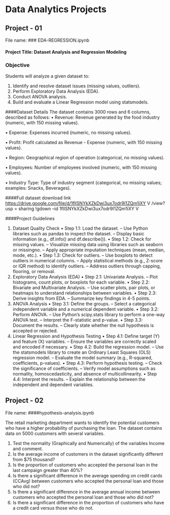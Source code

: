 # Data Analytics Projects

## Project - 01
File name: ### EDA-REGRESSION.ipynb

#### Project Title: Dataset Analysis and Regression Modeling

### Objective
Students will analyze a given dataset to:
1. Identify and resolve dataset issues (missing values, outliers).
2. Perform Exploratory Data Analysis (EDA).
3. Conduct ANOVA analysis.
4. Build and evaluate a Linear Regression model using statsmodels.

####Dataset Details
The dataset contains 3000 rows and 6 columns, described as follows:
• Revenue: Revenue generated by the food industry (numeric, with 150 missing values).

• Expense: Expenses incurred (numeric, no missing values).

• Profit: Profit calculated as Revenue - Expense (numeric, with 150 missing values).

• Region: Geographical region of operation (categorical, no missing values).

• Employees: Number of employees involved (numeric, with 150 missing values).

• Industry Type: Type of industry segment (categorical, no missing values; examples: Snacks,
Beverages).

####Full dataset download link
https://drive.google.com/file/d/1fllSNYkXZkDwi3ux7odr9I1ZQm1iXY V /view?usp = sharing
!gdown –id 1fllSNYkXZkDwi3ux7odr9I1ZQm1iXY V

####Project Guidelines
1. Dataset Quality Check
• Step 1.1: Load the dataset.
– Use Python libraries such as pandas to inspect the dataset.
– Display basic information (e.g., df.info() and df.describe()).
• Step 1.2: Check for missing values.
– Visualize missing data using libraries such as seaborn or missingno.
– Apply appropriate imputation techniques (mean, median, mode, etc.).
• Step 1.3: Check for outliers.
– Use boxplots to detect outliers in numerical columns.
– Apply statistical methods (e.g., Z-score or IQR method) to identify outliers.
– Address outliers through capping, flooring, or removal.
2. Exploratory Data Analysis (EDA)
• Step 2.1: Univariate Analysis.
– Plot histograms, count plots, or boxplots for each variable.
• Step 2.2: Bivariate and Multivariate Analysis.
– Use scatter plots, pair plots, or heatmaps to understand relationships between variables.
• Step 2.3: Derive insights from EDA.
– Summarize key findings in 4-5 points.
3. ANOVA Analysis
• Step 3.1: Define the groups.
– Select a categorical independent variable and a numerical dependent variable.
• Step 3.2: Perform ANOVA.
– Use Python’s scipy.stats library to perform a one-way ANOVA test.
– Interpret the F-statistic and p-value.
• Step 3.3: Document the results.
– Clearly state whether the null hypothesis is accepted or rejected.
4. Linear Regression and Hypothesis Testing
• Step 4.1: Define target (Y) and feature (X) variables.
– Ensure the variables are correctly scaled and encoded if necessary.
• Step 4.2: Build the regression model.
– Use the statsmodels library to create an Ordinary Least Squares (OLS) regression model.
– Evaluate the model summary (e.g., R-squared, coefficients, p-values).
• Step 4.3: Perform hypothesis testing.
– Check the significance of coefficients.
– Verify model assumptions such as normality, homoscedasticity, and absence of multicollinearity.
• Step 4.4: Interpret the results.
– Explain the relationship between the independent and dependent variables.

## Project - 02
File name: ####hypothesis-analysis.ipynb

The retail marketing department wants to identify the potential customers who have a higher
probability of purchasing the loan. The dataset contains data on 5000 customers with several
variables.

1. Test the normality (Graphically and Numerically) of the variables Income and comment.
2. Is the average income of customers in the dataset significantly different from $75 thousand?
3. Is the proportion of customers who accepted the personal loan in the last campaign greater
than 40%?
4. Is there a significant difference in the average spending on credit cards (CCAvg) between
customers who accepted the personal loan and those who did not?
5. Is there a significant difference in the average annual income between customers who
accepted the personal loan and those who did not?
6. Is there a significant difference in the proportion of customers who have a credit card versus
those who do not. 

